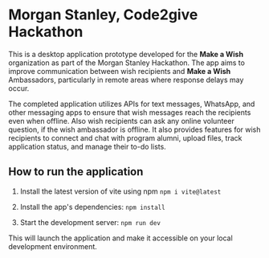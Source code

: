 # Morgan Stanley, Code2give Hackathon

This is a desktop application prototype developed for the **Make a Wish** organization as part of the Morgan Stanley Hackathon. The app aims to improve communication between wish recipients and **Make a Wish** Ambassadors, particularly in remote areas where response delays may occur.

The completed application utilizes APIs for text messages, WhatsApp, and other messaging apps to ensure that wish messages reach the recipients even when offline. Also wish recipients can ask any online volunteer question, if the wish ambassador is offline. It also provides features for wish recipients to connect and chat with program alumni, upload files, track application status, and manage their to-do lists.

## How to run the application

1. Install the latest version of vite using npm
   `npm i vite@latest`

2. Install the app's dependencies:
   `npm install`

3. Start the development server:
   `npm run dev`

This will launch the application and make it accessible on your local development environment.
